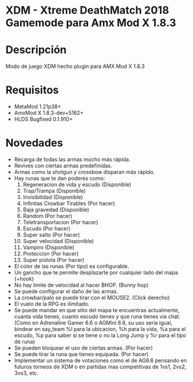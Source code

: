 # XDM - Xtreme DeathMatch 2018 Gamemode para Amx Mod X 1.8.3

Descripción
============
Modo de juego XDM hecho plugin para AMX Mod X 1.8.3

Requisitos
=============
- MetaMod 1.21p38+
- AmxMod X 1.8.3-dev+5162+
- HLDS Bugfixed 0.1.910+

Novedades
=============
- Recarga de todas las armas mucho más rápida.<br>
- Revives con ciertas armas predefinidas.<br>
- Armas como la shotgun y crossbow disparan más rápido.<br>
- Hay runas que te dan poderes como:<br>
	1. Regeneracion de vida y escudo (Disponible)<br>
	2. Trap/Trampa (Disponible)<br>
	3. Invisibilidad (Disponible)<br>
	4. Infinitas Crowbar Tirables (Por hacer)<br>
	5. Baja gravedad (Disponible)<br>
	6. Random (Por hacer)<br>
	7. Teletransportacion (Por hacer)<br>
	8. Escudo (Por hacer)<br>
	9. Super salto (Por hacer)<br>
	10. Super velocidad (Disponible)<br>
	11. Vampiro (Disponible)<br>
	12. Proteccion (Por hacer)<br>
	13. Super pistola (Por hacer)<br>
- El color de las runas (Por tipo) es configurable.
- Un gancho que te permite desplazarte por cualquier lado del mapa. (+hook)<br>
- No hay limite de velocidad al hacer BHOP. (Bunny hop)<br>
- Se puede configurar el daño de las armas.<br>
- La crowbar/palo se puede tirar con el MOUSE2. (Click derecho)<br>
- El vuelo de la RPG es ilimitado.<br>
- Se puede mandar en que sitio del mapa te encuentras actualmente, cuanta vida tienes, cuanto escudo tienes y que runa tienes via chat. (Como en Adrenaline Gamer 6.6 o AGMini 6.6, su uso seria igual, bindear en say_team %l para la ubicacion, %h para la vida, %a para el escudo, %p para saber si se tiene o no la Long Jump y %r para el tipo de runa)
- Se pueden bloquear el uso de ciertas armas. (Por hacer)<br>
- Se puede tirar la runa que tienes equipada. (Por hacer)<br>
- Implementar un sistema de votaciones como el de AG6.6 pensando en futuros torneos de XDM o en partidas mas competitivas de 1vs1, 2vs2, 3vs3, etc.
